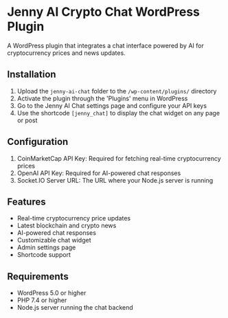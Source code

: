# Jenny AI Crypto Chat WordPress Plugin

A WordPress plugin that integrates a chat interface powered by AI for cryptocurrency prices and news updates.

## Installation

1. Upload the `jenny-ai-chat` folder to the `/wp-content/plugins/` directory
2. Activate the plugin through the 'Plugins' menu in WordPress
3. Go to the Jenny AI Chat settings page and configure your API keys
4. Use the shortcode `[jenny_chat]` to display the chat widget on any page or post

## Configuration

1. CoinMarketCap API Key: Required for fetching real-time cryptocurrency prices
2. OpenAI API Key: Required for AI-powered chat responses
3. Socket.IO Server URL: The URL where your Node.js server is running

## Features

- Real-time cryptocurrency price updates
- Latest blockchain and crypto news
- AI-powered chat responses
- Customizable chat widget
- Admin settings page
- Shortcode support

## Requirements

- WordPress 5.0 or higher
- PHP 7.4 or higher
- Node.js server running the chat backend